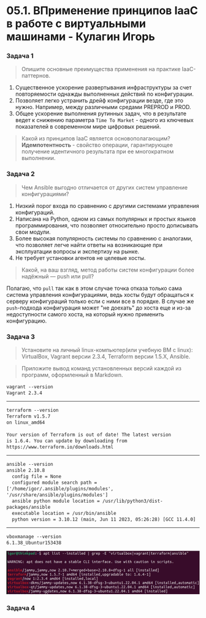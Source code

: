 # 05.1. ВПрименение принципов IaaC в работе с виртуальными машинами - Кулагин Игорь
### Задача 1
> Опишите основные преимущества применения на практике IaaC-паттернов.
1. Существенное ускорение развертывания инфраструктуры за счет повторяемости однажды выполненных действий по конфигурации.
2. Позволяет легко устранить дрейф конфигурации везде, где это нужно. Например,  между различными средами PREPROD и PROD.
3. Общее ускорение выполнения рутинных задач, что в результате ведет к снижению параметра `Time To Market` - одного из ключевых показателей в современном мире цифровых решений.

> Какой из принципов IaaC является основополагающим?
**Идемпотентность** - свойство операции, гарантирующее получение идентичного результата при ее многократном выполнении.

### Задача 2
> Чем Ansible выгодно отличается от других систем управление конфигурациями?

1. Низкий порог входа по сравнению с другими системами управления конфигураций.
2. Написана на Python, одном из самых популярных и простых языков программирования, что позволяет относительно просто дописывать свои модули.
3. Более высокая популярность системы по сравнению с аналогами, что позволяет легче найти ответы на возникающие при эксплуатации вопросы и экспертизу на рынке.
4. Не требует установки агентов не целевые хосты.

> Какой, на ваш взгляд, метод работы систем конфигурации более надёжный — push или pull?

Полагаю, что `pull` так как в этом случае точка отказа только сама система управления конфигурациями, ведь хосты будут обращаться к серверу конфигураций только если с ними все в порядке. В случае же `push`-подхода конфигурация может "не доехать" до хоста еще и из-за недоступности самого хоста, на который нужно применить конфигурацию.

### Задача 3
> Установите на личный linux-компьютер(или учебную ВМ с linux):
> VirtualBox, Vagrant версии 2.3.4, Terraform версии 1.5.Х, Ansible.

> Приложите вывод команд установленных версий каждой из программ, оформленный в Markdown.

```
vagrant --version
Vagrant 2.3.4
```
---
```
terraform --version
Terraform v1.5.7
on linux_amd64

Your version of Terraform is out of date! The latest version
is 1.6.4. You can update by downloading from https://www.terraform.io/downloads.html
```
---
```
ansible --version
ansible 2.10.8
  config file = None
  configured module search path = ['/home/igor/.ansible/plugins/modules', '/usr/share/ansible/plugins/modules']
  ansible python module location = /usr/lib/python3/dist-packages/ansible
  executable location = /usr/bin/ansible
  python version = 3.10.12 (main, Jun 11 2023, 05:26:28) [GCC 11.4.0]
```
---
```
vboxmanage --version
6.1.38_Ubuntur153438
```
![Task #5.2-3](screenshots/5.2-3.png) 

### Задача 4
